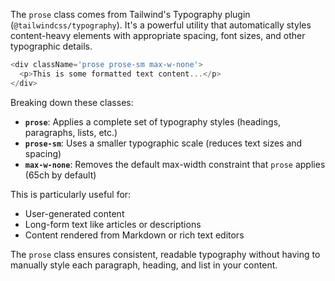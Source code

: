 The `prose` class comes from Tailwind's Typography plugin (`@tailwindcss/typography`). It's a powerful utility that automatically styles content-heavy elements with appropriate spacing, font sizes, and other typographic details.

```typescript
<div className='prose prose-sm max-w-none'>
  <p>This is some formatted text content...</p>
</div>
```

Breaking down these classes:

- **`prose`**: Applies a complete set of typography styles (headings, paragraphs, lists, etc.)
- **`prose-sm`**: Uses a smaller typographic scale (reduces text sizes and spacing)
- **`max-w-none`**: Removes the default max-width constraint that `prose` applies (65ch by default)

This is particularly useful for:

- User-generated content
- Long-form text like articles or descriptions
- Content rendered from Markdown or rich text editors

The `prose` class ensures consistent, readable typography without having to manually style each paragraph, heading, and list in your content.